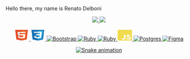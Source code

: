 Hello there, my name is Renato Delboni
<div align="center">
  <a href="https://github.com/Netsujr">
  <img height="180em" src="https://github-readme-stats.vercel.app/api?username=netsujr&show_icons=true&theme=dark&include_all_commits=true&count_private=true"/>
  <img height="180em" src="https://github-readme-stats.vercel.app/api/top-langs/?username=netsujr&layout=compact&langs_count=7&theme=dark"/>
    <br>
    <br>
  <img alt="HTML" height="30" width="40" src="https://raw.githubusercontent.com/devicons/devicon/master/icons/html5/html5-original.svg"/>
  <img alt="CSS" height="30" width="40" src="https://raw.githubusercontent.com/devicons/devicon/master/icons/css3/css3-original.svg"/>
  <img alt="Bootstrap" height="30" width="40" src="https://cdn.jsdelivr.net/gh/devicons/devicon/icons/bootstrap/bootstrap-plain.svg"/>
  <img alt="Ruby" height="30" width="40" src="https://cdn.jsdelivr.net/gh/devicons/devicon/icons/ruby/ruby-original.svg"/>
  <img alt="Ruby" height="30" width="40" src="https://cdn.jsdelivr.net/gh/devicons/devicon/icons/rails/rails-plain.svg"/>
  <img alt="Js" height="30" width="40" src="https://raw.githubusercontent.com/devicons/devicon/master/icons/javascript/javascript-plain.svg"/>
  <img alt="Postgres" height="30" width="40" src="https://cdn.jsdelivr.net/gh/devicons/devicon/icons/postgresql/postgresql-original.svg"/>
  <img alt="Figma" height="30" width="40"src="https://cdn.jsdelivr.net/gh/devicons/devicon/icons/figma/figma-original.svg"/> 
  
  ![Snake animation](https://github.com/caiosantosss/caiosantosss/blob/output/github-contribution-grid-snake.svg)
</div>
